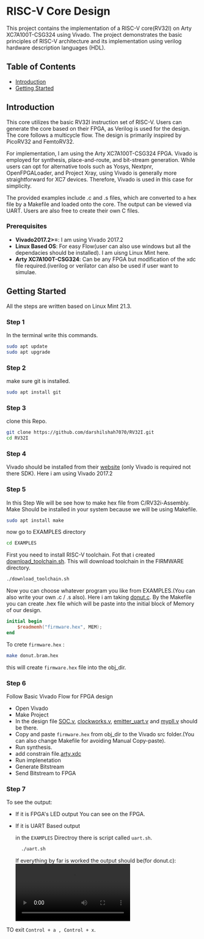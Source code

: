# RISC-V Core Design

This project contains the implementation of a RISC-V core(RV32I) on Arty XC7A100T-CSG324 using Vivado. The project demonstrates the basic principles of RISC-V architecture and its implementation using verilog hardware description languages (HDL).

## Table of Contents

- [Introduction](#introduction)
- [Getting Started](#getting-started)

## Introduction


This core utilizes the basic RV32I instruction set of RISC-V. Users can generate the core based on their FPGA, as Verilog is used for the design. The core follows a multicycle flow. The design is primarily inspired by PicoRV32 and FemtoRV32.

For implementation, I am using the Arty XC7A100T-CSG324 FPGA. Vivado is employed for synthesis, place-and-route, and bit-stream generation. While users can opt for alternative tools such as Yosys, Nextpnr, OpenFPGALoader, and Project Xray, using Vivado is generally more straightforward for XC7 devices. Therefore, Vivado is used in this case for simplicity.

The provided examples include .c and .s files, which are converted to a hex file by a Makefile and loaded onto the core. The output can be viewed via UART. Users are also free to create their own C files.
### Prerequisites

- **Vivado2017.2>=**: I am using Vivado 2017.2
- **Linux Based OS**: For easy Flow(user can also use windows but all the dependacies should be installed). I am uisng Linux Mint here.
- **Arty XC7A100T-CSG324**: Can be any FPGA but modification of the xdc file required.(iverilog or verilator can also be used if user want to simulae. 


## Getting Started
All the steps are written based on Linux Mint 21.3.
### Step 1 ###
In the terminal write this commands.
```bash
sudo apt update
sudo apt upgrade
```
### Step 2 ###
make sure git is installed.
```bash
sudo apt install git
```

### Step 3 ###
clone this Repo.

```bash
git clone https://github.com/darshilshah7070/RV32I.git
cd RV32I
```
### Step 4 ###
Vivado should be installed from their [website](https://www.xilinx.com/support/download.html) (only Vivado is required not there SDK). Here i am using Vivado 2017.2

### Step 5 ### 
In this Step We will be see how to make hex file from C/RV32i-Assembly.
Make Should be installed in your system because we will be using Makefile.

``` bash
sudo apt install make
```

now go to EXAMPLES directory 
``` bash
cd EXAMPLES
```

First you need to install RISC-V toolchain. Fot that i created [download_toolchain.sh](https://github.com/darshilshah7070/RV32I/blob/main/EXAMPLES/download_toolchain.sh). This will download toolchain in the FIRMWARE directory.
```bash
./download_toolchain.sh
```

Now you can choose whatever program you like from EXAMPLES.(You can also write your own .c / .s also). Here i am taking [donut.c](https://github.com/darshilshah7070/RV32I/blob/main/EXAMPLES/donut.c).
By the Makefile you can create .hex file which will be paste into the initial block of Memory of our design.
```verilog
initial begin
    $readmemh("firmware.hex", MEM);
end
```
To crete `firmware.hex` :

``` bash
make donut.bram.hex
```
this will create `firmware.hex` file into the obj_dir.

### Step 6 ###
Follow Basic Vivado Flow for FPGA design
- Open Vivado
- Make Project
- In the design file [SOC.v](https://github.com/darshilshah7070/RV32I/blob/main/SOC.v), [clockworks.v](https://github.com/darshilshah7070/RV32I/blob/main/clockworks.v), [emitter_uart.v](https://github.com/darshilshah7070/RV32I/blob/main/emitter_uart.v) and [mypll.v](https://github.com/darshilshah7070/RV32I/blob/main/mypll.v) should be there.
- Copy and paste `firmware.hex` from obj_dir to the Vivado src folder.(You can also change Makefile for avoiding Manual Copy-paste).
- Run synthesis.
- add constrain file.[arty.xdc](https://github.com/darshilshah7070/RV32I/blob/main/arty.xdc)
- Run implenetation
- Generate Bitstream
- Send Bitstream to FPGA

### Step 7 ###
To see the output:
- If it is FPGA's LED output You can see on the FPGA.
- If it is UART Based output

   in the `EXAMPLES` Directroy there is script called `uart.sh`.

  ``` bash
    ./uart.sh
    ```

  If everything by far is worked the output should be(for donut.c):
  ![Video Description](https://github.com/darshilshah7070/RV32I/blob/main/output_video.mp4)


TO exit `Control + a , Control + x`.

